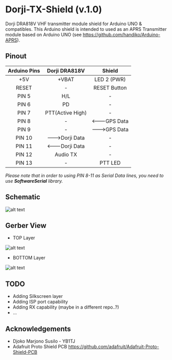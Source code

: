 # Dorji-TX-Shield (v.1.0)
Dorji DRA818V VHF transmitter module shield for Arduino UNO &amp; compatibles.
This Arduino shield is intended to used as an APRS Transmitter module based on Arduino UNO (see https://github.com/handiko/Arduino-APRS).

## Pinout
|Arduino Pins|Dorji DRA818V    |   Shield    |
|:----------:|:---------------:|:-----------:|
| +5V        | +VBAT           | LED 2 (PWR) |
| RESET      | -               | RESET Button|
| PIN 5      | H/L             | -           |
| PIN 6      | PD              | -           |
| PIN 7      | PTT(Active High)| -           |
| PIN 8      | -               | <---GPS Data|
| PIN 9      | -               | --->GPS Data|
| PIN 10     | --->Dorji Data  | -           |
| PIN 11     | <---Dorji Data  | -           |
| PIN 12     | Audio TX        | -           |
| PIN 13     | -               | PTT LED     |

_Please note that in order to using PIN 8-11 as Serial Data lines, you need to use **SoftwareSerial** library._

## Schematic
![alt text](https://github.com/handiko/Dorji-TX-Shield/blob/master/Pics/Arduino_Dorji_TX_Shield_Schematic.png)

## Gerber View
* TOP Layer

![alt text](https://github.com/handiko/Dorji-TX-Shield/blob/master/Pics/gerber_top.png)

* BOTTOM Layer

![alt text](https://github.com/handiko/Dorji-TX-Shield/blob/master/Pics/gerber_bottom.png)

## TODO
* Adding Silkscreen layer
* Adding ISP port capability
* Adding RX capability (maybe in a different repo..?)
* ...

## Acknowledgements
* Djoko Marjono Susilo - YB1TJ
* Adafruit Proto Shield PCB https://github.com/adafruit/Adafruit-Proto-Shield-PCB
